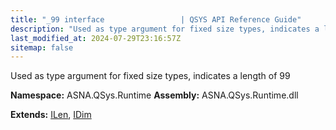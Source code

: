 ```yaml
---
title: "_99 interface                 | QSYS API Reference Guide"
description: "Used as type argument for fixed size types, indicates a length of 99  "
last_modified_at: 2024-07-29T23:16:57Z
sitemap: false
---
```


Used as type argument for fixed size types, indicates a length of 99 

**Namespace:** ASNA.QSys.Runtime
**Assembly:** ASNA.QSys.Runtime.dll

**Extends:** [ILen](/reference/runtime/qsys-runtime/i-len.html), [IDim](/reference/runtime/qsys-runtime/i-dim.html)
<br>
<br>
